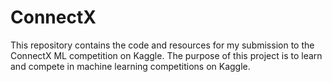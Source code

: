 # ConnectX
This repository contains the code and resources for my submission to the ConnectX ML competition on Kaggle. The purpose of this project is to learn and compete in machine learning competitions on Kaggle.
